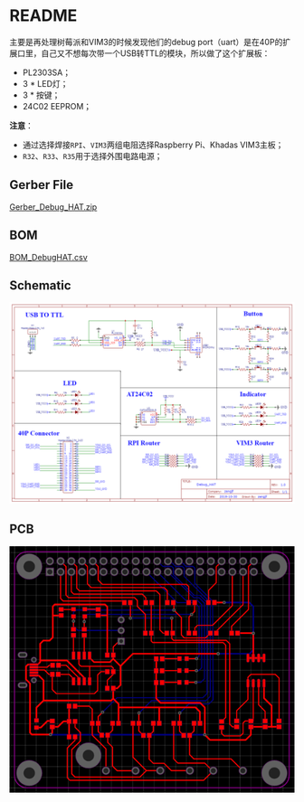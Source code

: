 # README

主要是再处理树莓派和VIM3的时候发现他们的debug port（uart）是在40P的扩展口里，自己又不想每次带一个USB转TTL的模块，所以做了这个扩展板：
* PL2303SA；
* 3 * LED灯；
* 3 * 按键；
* 24C02 EEPROM；

**注意**： 
* 通过选择焊接`RPI`、`VIM3`两组电阻选择Raspberry Pi、Khadas VIM3主板；
* `R32`、`R33`、`R35`用于选择外围电路电源；


## Gerber File

[Gerber_Debug_HAT.zip](Gerber_Debug_HAT.zip)


## BOM

[BOM_DebugHAT.csv](BOM_DebugHAT.csv)


## Schematic

![Schematic_DebugHAT_Debug_HAT.png](Schematic_DebugHAT_Debug_HAT.png)


## PCB

![PCB_Debug_HAT.png](PCB_Debug_HAT.png)  